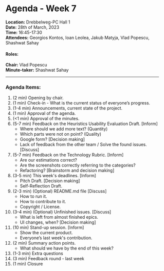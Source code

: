 # Agenda - Week 7
**Location:** Drebbelweg-PC Hall 1\
**Date:** 28th of March, 2023\
**Time:** 16:45-17:30\
**Attendees:** Georgios Kontos, Ioan Leolea, Jakub Matyja, Vlad Popescu, Shashwat Sahay

#### Roles:

**Chair:** Vlad Popescu\
**Minute-taker:** Shashwat Sahay

---
### Agenda Items:

1. (2 min) Opening by chair.
2. (1 min) Check-in - What is the current status of everyone’s progress.
3. (1-4 min) Announcements, current state of the project.
4. (1 min) Approval of the agenda.
5. (<1 min) Approval of the minutes.
6. (5-7 min) Feedback on the Heuristics Usability Evaluation Draft. [Inform]
    + Where should we add more text? (Quantity)
    + Which parts were not on point? (Quality)
    + Google form? [Decision making]
    + Lack of feedback from the other team / Solve the found issues. [Discuss]
7. (5-7 min) Feedback on the Technology Rubric. [Inform]
    + Are our estimations correct?
    + Are the screenshots correctly referring to the categories?
    + Refactoring? [Brainstorm and decision making]
8. (3-5 min) This week's deadlines. [Inform]
    + Pitch Draft. [Decision making]
    + Self-Reflection Draft. 
9. (2-3 min) (Optional) README.md file [Discuss]
    + How to run it.
    + How to contribute to it.
    + Copyright / License.
10. (3-4 min) (Optional) Unfinished issues. [Discuss]
    + What is left from almost finished epics.
    + UI changes, when? [Decision making]
11. (10 min) Stand-up session. [Inform]
    + Show the current product.
    + Everyone’s last week's contribution.
12. (2 min) Summary action points.
    + What should we have by the end of this week?
13. (1-3 min) Extra questions
14. (3 min) Feedback round - last week
15. (1 min) Closure
